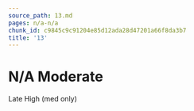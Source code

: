```yaml
---
source_path: 13.md
pages: n/a-n/a
chunk_id: c9845c9c91204e85d12ada28d47201a66f8da3b7
title: '13'
---
```

# N/A Moderate

Late High (med only)
